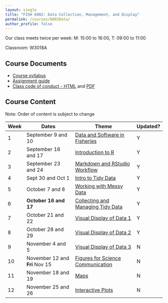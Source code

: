 ```yaml
---
layout: single
title: "FISH 6002: Data Collection, Management, and Display"
permalink: /courses/6002Data/
author_profile: false
---
```


Our class meets twice per week:
M: 15:00 to 16:00, T: 09:00 to 11:00

Classroom: W3018A

## Course Documents 
- [Course syllabus](/courses/6002Data/6002Syllabus/)
- [Assignment guide](/courses/6002Data/6002Assignmentguide/) 
- [Class code of conduct - HTML](/courses/coursesCodeofConduct/) and [PDF](/assets/images/FISHCodeofConduct.pdf)

## Course Content

Note: Order of content is subject to change

| **Week**  | **Dates**  | **Theme**  |  **Updated?** | 
|-----------|------------|-------------|-------|
|1| September 9 and 10  | [Data and Software in Fisheries](/courses/6002Data/6002Week1/)| Y |
|2| September 16 and 17 | [Introduction to R](/courses/6002Data/6002Week2/) | Y |
|3| September 23 and 24 | [Markdown and RStudio Workflow](/courses/6002Data/6002Week3) | Y |
|4| Sept 30 and Oct 1 | [Intro to Tidy Data](/courses/6002Data/6002Week4/) | Y |
|5| October 7 and 8 | [Working with Messy Data](/courses/6002Data/6002Week5) | Y |
|6| **October 16 and 17** | [Collecting and Managing Tidy Data](/courses/6002Data/6002Week6) | Y |
|7| October 21 and 22 | [Visual Display of Data 1](/courses/6002Data/6002Week7/) | Y |
|8| October 28 and 29 | [Visual Display of Data 2](/courses/6002Data/6002Week8/) | Y |
|9| November 4 and 5| [Visual Display of Data 3](/courses/6002Data/6002Week9) | N |
|10| November 12 and **Fri** Nov 15| [Figures for Science Communication](/courses/6002Data/6002Week10) | N |
|11| November 18 and 19  | [Maps](/courses/6002Data/6002Week11) | N |
|12| November 25 and 26| [Interactive Plots](/courses/6002Data/6002Week12) | N |


